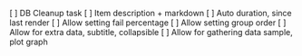 [ ] DB Cleanup task
[ ] Item description + markdown
[ ] Auto duration, since last render
[ ] Allow setting fail percentage
[ ] Allow setting group order
[ ] Allow for extra data, subtitle, collapsible
[ ] Allow for gathering data sample, plot graph
